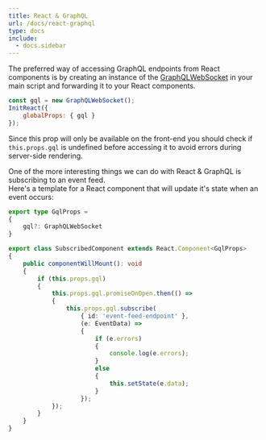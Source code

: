 ```yaml
---
title: React & GraphQL
url: /docs/react-graphql
type: docs
include:
  - docs.sidebar
---
```


The preferred way of accessing GraphQL endpoints from React components
is by creating an instance of the [GraphQLWebSocket](/docs/graphql-web-socket)
in your main script and forwarding it to your React components.

```js
const gql = new GraphQLWebSocket();
InitReact({
    globalProps: { gql }
});
```

Since this prop will only be available on the front-end
you should check if `this.props.gql` is undefined before accessing it
to avoid errors during server-side rendering.

One of the more interesting things we can do with React & GraphQL
is subscribing to an event feed.  
Here's a template for a React component that will update it's state when an event occurs:

```ts
export type GqlProps =
{
    gql?: GraphQLWebSocket
}

export class SubscribedComponent extends React.Component<GqlProps>
{
    public componentWillMount(): void
    {
        if (this.props.gql)
        {
            this.props.gql.promiseOnOpen.then(() =>
            {
                this.props.gql.subscribe(
                    { id: 'event-feed-endpoint' },
                    (e: EventData) =>
                    {
                        if (e.errors)
                        {
                            console.log(e.errors);
                        }
                        else
                        {
                            this.setState(e.data);
                        }
                    });
            });
        }
    }
}
```
